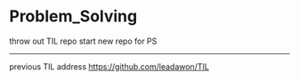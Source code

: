 # Problem_Solving
throw out TIL repo start new repo for PS

---------------------
previous TIL address
<https://github.com/leadawon/TIL>
